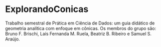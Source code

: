 # ExplorandoConicas
Trabalho semestral de Prática em Ciência de Dados: um guia didático de geometria analítica com enfoque em cônicas. Os membros do grupo são: Bruno F. Brischi, Laís Fernanda M. Ruela, Beatriz B. Ribeiro e Samuel S. Araújo.
